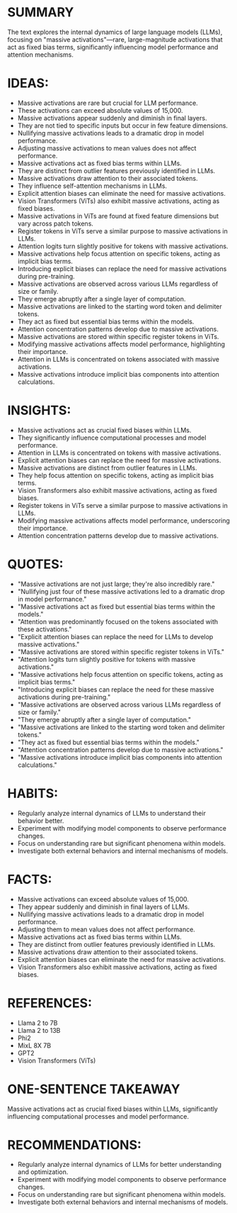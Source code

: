 # SUMMARY
The text explores the internal dynamics of large language models (LLMs), focusing on "massive activations"—rare, large-magnitude activations that act as fixed bias terms, significantly influencing model performance and attention mechanisms.

# IDEAS:
- Massive activations are rare but crucial for LLM performance.
- These activations can exceed absolute values of 15,000.
- Massive activations appear suddenly and diminish in final layers.
- They are not tied to specific inputs but occur in few feature dimensions.
- Nullifying massive activations leads to a dramatic drop in model performance.
- Adjusting massive activations to mean values does not affect performance.
- Massive activations act as fixed bias terms within LLMs.
- They are distinct from outlier features previously identified in LLMs.
- Massive activations draw attention to their associated tokens.
- They influence self-attention mechanisms in LLMs.
- Explicit attention biases can eliminate the need for massive activations.
- Vision Transformers (ViTs) also exhibit massive activations, acting as fixed biases.
- Massive activations in ViTs are found at fixed feature dimensions but vary across patch tokens.
- Register tokens in ViTs serve a similar purpose to massive activations in LLMs.
- Attention logits turn slightly positive for tokens with massive activations.
- Massive activations help focus attention on specific tokens, acting as implicit bias terms.
- Introducing explicit biases can replace the need for massive activations during pre-training.
- Massive activations are observed across various LLMs regardless of size or family.
- They emerge abruptly after a single layer of computation.
- Massive activations are linked to the starting word token and delimiter tokens.
- They act as fixed but essential bias terms within the models.
- Attention concentration patterns develop due to massive activations.
- Massive activations are stored within specific register tokens in ViTs.
- Modifying massive activations affects model performance, highlighting their importance.
- Attention in LLMs is concentrated on tokens associated with massive activations.
- Massive activations introduce implicit bias components into attention calculations.

# INSIGHTS:
- Massive activations act as crucial fixed biases within LLMs.
- They significantly influence computational processes and model performance.
- Attention in LLMs is concentrated on tokens with massive activations.
- Explicit attention biases can replace the need for massive activations.
- Massive activations are distinct from outlier features in LLMs.
- They help focus attention on specific tokens, acting as implicit bias terms.
- Vision Transformers also exhibit massive activations, acting as fixed biases.
- Register tokens in ViTs serve a similar purpose to massive activations in LLMs.
- Modifying massive activations affects model performance, underscoring their importance.
- Attention concentration patterns develop due to massive activations.

# QUOTES:
- "Massive activations are not just large; they're also incredibly rare."
- "Nullifying just four of these massive activations led to a dramatic drop in model performance."
- "Massive activations act as fixed but essential bias terms within the models."
- "Attention was predominantly focused on the tokens associated with these activations."
- "Explicit attention biases can replace the need for LLMs to develop massive activations."
- "Massive activations are stored within specific register tokens in ViTs."
- "Attention logits turn slightly positive for tokens with massive activations."
- "Massive activations help focus attention on specific tokens, acting as implicit bias terms."
- "Introducing explicit biases can replace the need for these massive activations during pre-training."
- "Massive activations are observed across various LLMs regardless of size or family."
- "They emerge abruptly after a single layer of computation."
- "Massive activations are linked to the starting word token and delimiter tokens."
- "They act as fixed but essential bias terms within the models."
- "Attention concentration patterns develop due to massive activations."
- "Massive activations introduce implicit bias components into attention calculations."

# HABITS:
- Regularly analyze internal dynamics of LLMs to understand their behavior better.
- Experiment with modifying model components to observe performance changes.
- Focus on understanding rare but significant phenomena within models.
- Investigate both external behaviors and internal mechanisms of models.

# FACTS:
- Massive activations can exceed absolute values of 15,000.
- They appear suddenly and diminish in final layers of LLMs.
- Nullifying massive activations leads to a dramatic drop in model performance.
- Adjusting them to mean values does not affect performance.
- Massive activations act as fixed bias terms within LLMs.
- They are distinct from outlier features previously identified in LLMs.
- Massive activations draw attention to their associated tokens.
- Explicit attention biases can eliminate the need for massive activations.
- Vision Transformers also exhibit massive activations, acting as fixed biases.

# REFERENCES:
- Llama 2 to 7B
- Llama 2 to 13B
- Phi2
- MixL 8X 7B
- GPT2
- Vision Transformers (ViTs)
  
# ONE-SENTENCE TAKEAWAY
Massive activations act as crucial fixed biases within LLMs, significantly influencing computational processes and model performance.

# RECOMMENDATIONS:
- Regularly analyze internal dynamics of LLMs for better understanding and optimization.
- Experiment with modifying model components to observe performance changes.
- Focus on understanding rare but significant phenomena within models.
- Investigate both external behaviors and internal mechanisms of models.